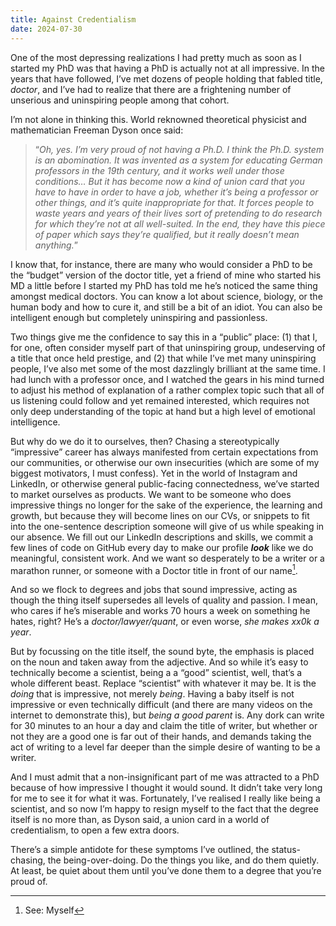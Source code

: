 ```yaml
---
title: Against Credentialism
date: 2024-07-30
---
```

One of the most depressing realizations I had pretty much as soon as I started my PhD was that having a PhD is actually not at all impressive. In the years that have followed, I’ve met dozens of people holding that fabled title, _doctor_, and I’ve had to realize that there are a frightening number of unserious and uninspiring people among that cohort.

I’m not alone in thinking this. World reknowned theoretical physicist and mathematician Freeman Dyson once said:

>“_Oh, yes. I’m very proud of not having a Ph.D. I think the Ph.D. system is an abomination. It was invented as a system for educating German professors in the 19th century, and it works well under those conditions… But it has become now a kind of union card that you have to have in order to have a job, whether it’s being a professor or other things, and it’s quite inappropriate for that. It forces people to waste years and years of their lives sort of pretending to do research for which they’re not at all well-suited. In the end, they have this piece of paper which says they’re qualified, but it really doesn’t mean anything._”

I know that, for instance, there are many who would consider a PhD to be the “budget” version of the doctor title, yet a friend of mine who started his MD a little before I started my PhD has told me he’s noticed the same thing amongst medical doctors. You can know a lot about science, biology, or the human body and how to cure it, and still be a bit of an idiot. You can also be intelligent enough but completely uninspiring and passionless.

Two things give me the confidence to say this in a “public” place: (1) that I, for one, often consider myself part of that uninspiring group, undeserving of a title that once held prestige, and (2) that while I’ve met many uninspiring people, I’ve also met some of the most dazzlingly brilliant at the same time. I had lunch with a professor once, and I watched the gears in his mind turned to adjust his method of explanation of a rather complex topic such that all of us listening could follow and yet remained interested, which requires not only deep understanding of the topic at hand but a high level of emotional intelligence. 

But why do we do it to ourselves, then? Chasing a stereotypically “impressive” career has always manifested from certain expectations from our communities, or otherwise our own insecurities (which are some of my biggest motivators, I must confess). Yet in the world of Instagram and LinkedIn, or otherwise general public-facing connectedness, we’ve started to market ourselves as products. We want to be someone who does impressive things no longer for the sake of the experience, the learning and growth, but because they will become lines on our CVs, or snippets to fit into the one-sentence description someone will give of us while speaking in our absence. We fill out our LinkedIn descriptions and skills, we commit a few lines of code on GitHub every day to make our profile **_look_** like we do meaningful, consistent work. And we want so desperately to be a writer or a marathon runner, or someone with a Doctor title in front of our name[^1]. 

And so we flock to degrees and jobs that sound impressive, acting as though the thing itself supersedes all levels of quality and passion. I mean, who cares if he’s miserable and works 70 hours a week on something he hates, right? He’s a _doctor/lawyer/quant_, or even worse, _she makes xx0k a year_.

But by focussing on the title itself, the sound byte, the emphasis is placed on the noun and taken away from the adjective. And so while it’s easy to technically become a scientist, being a a “good” scientist, well, that’s a whole different beast. Replace “scientist” with whatever it may be. It is the _doing_ that is impressive, not merely _being_. Having a baby itself is not impressive or even technically difficult (and there are many videos on the internet to demonstrate this), but _being a good parent_ is. Any dork can write for 30 minutes to an hour a day and claim the title of writer, but whether or not they are a good one is far out of their hands, and demands taking the act of writing to a level far deeper than the simple desire of wanting to be a writer. 

And I must admit that a non-insignificant part of me was attracted to a PhD because of how impressive I thought it would sound. It didn’t take very long for me to see it for what it was. Fortunately, I’ve realised I really like being a scientist, and so now I’m happy to resign myself to the fact that the degree itself is no more than, as Dyson said, a union card in a world of credentialism, to open a few extra doors. 

There’s a simple antidote for these symptoms I’ve outlined, the status-chasing, the being-over-doing. Do the things you like, and do them quietly. At least, be quiet about them until you’ve done them to a degree that you’re proud of.

[^1]: See: Myself